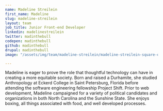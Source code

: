 ```yaml
---
name: Madeline Streilein
first_name: Madeline
slug: madeline-streilein
layout: team
job_title: Junior Front-end Developer
linkedin: madelinestreilein
twitter: madinthebull
codepen: madinthebull
github: madinthebull
drupal: madinthebull
image: "/assets/img/team/madeline-streilein/madeline-streilein-square-outside.jpg"

---
```


Madeline is eager to prove the role that thoughtful technology can have in creating a more equitable society. Born and raised a Durhamite, she studied Anthropology at Eckerd College in Saint Petersburg, Florida before attending the software engineering fellowship Project Shift. Prior to web development, Madeline campaigned for a variety of political candidates and organizations in both North Carolina and the Sunshine State. She enjoys boxing, all things associated with food, and well developed processes.

